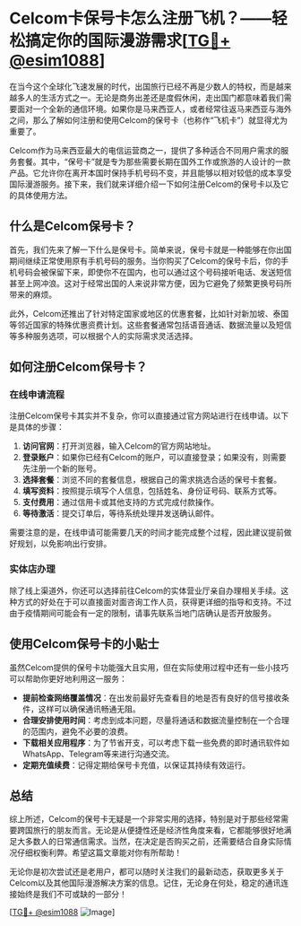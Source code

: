 # Celcom卡保号卡怎么注册飞机？——轻松搞定你的国际漫游需求[[TG💪+ @esim1088](https://t.me/s/esim1088)]

在当今这个全球化飞速发展的时代，出国旅行已经不再是少数人的特权，而是越来越多人的生活方式之一。无论是商务出差还是度假休闲，走出国门都意味着我们需要面对一个全新的通信环境。如果你是马来西亚人，或者经常往返马来西亚与海外之间，那么了解如何注册和使用Celcom的保号卡（也称作“飞机卡”）就显得尤为重要了。

Celcom作为马来西亚最大的电信运营商之一，提供了多种适合不同用户需求的服务套餐。其中，“保号卡”就是专为那些需要长期在国外工作或旅游的人设计的一款产品。它允许你在离开本国时保持手机号码不变，并且能够以相对较低的成本享受国际漫游服务。接下来，我们就来详细介绍一下如何注册Celcom的保号卡以及它的具体使用方法。

## 什么是Celcom保号卡？

首先，我们先来了解一下什么是保号卡。简单来说，保号卡就是一种能够在你出国期间继续正常使用原有手机号码的服务。当你购买了Celcom的保号卡后，你的手机号码会被保留下来，即使你不在国内，也可以通过这个号码接听电话、发送短信甚至上网冲浪。这对于经常出国的人来说非常方便，因为它避免了频繁更换号码所带来的麻烦。

此外，Celcom还推出了针对特定国家或地区的优惠套餐，比如针对新加坡、泰国等邻近国家的特殊优惠资费计划。这些套餐通常包括语音通话、数据流量以及短信等多种服务选项，可以根据个人的实际需求灵活选择。

## 如何注册Celcom保号卡？

### 在线申请流程

注册Celcom保号卡其实并不复杂，你可以直接通过官方网站进行在线申请。以下是具体的步骤：

1. **访问官网**：打开浏览器，输入Celcom的官方网站地址。
2. **登录账户**：如果你已经有Celcom的账户，可以直接登录；如果没有，则需要先注册一个新的账号。
3. **选择套餐**：浏览不同的套餐信息，根据自己的需求挑选合适的保号卡套餐。
4. **填写资料**：按照提示填写个人信息，包括姓名、身份证号码、联系方式等。
5. **支付费用**：通过信用卡或其他支持的方式完成付款操作。
6. **等待激活**：提交订单后，等待系统处理并发送确认邮件。

需要注意的是，在线申请可能需要几天的时间才能完成整个过程，因此建议提前做好规划，以免影响出行安排。

### 实体店办理

除了线上渠道外，你还可以选择前往Celcom的实体营业厅亲自办理相关手续。这种方式的好处在于可以直接面对面咨询工作人员，获得更详细的指导和支持。不过由于疫情期间可能会有一定的限制，请事先联系当地门店确认是否开放服务。

## 使用Celcom保号卡的小贴士

虽然Celcom提供的保号卡功能强大且实用，但在实际使用过程中还有一些小技巧可以帮助你更好地利用这一服务：

- **提前检查网络覆盖情况**：在出发前最好先查看目的地是否有良好的信号接收条件，这样可以确保通讯畅通无阻。
- **合理安排使用时间**：考虑到成本问题，尽量将通话和数据流量控制在一个合理的范围内，避免不必要的浪费。
- **下载相关应用程序**：为了节省开支，可以考虑下载一些免费的即时通讯软件如WhatsApp、Telegram等来进行沟通交流。
- **定期充值续费**：记得定期给保号卡充值，以保证其持续有效运行。

## 总结

综上所述，Celcom的保号卡无疑是一个非常实用的选择，特别是对于那些经常需要跨国旅行的朋友而言。无论是从便捷性还是经济性角度来看，它都能够很好地满足大多数人的日常通信需求。当然，在决定是否购买之前，还需要结合自身实际情况仔细权衡利弊。希望这篇文章能对你有所帮助！

无论你是初次尝试还是老用户，都可以随时关注我们的最新动态，获取更多关于Celcom以及其他国际漫游解决方案的信息。记住，无论身在何处，稳定的通讯连接始终是我们不可或缺的一部分！

[[TG💪+ @esim1088](https://t.me/s/esim1088) ![Image](https://i.postimg.cc/4NQfJmqS/Snipaste-2025-05-13-00-14-12.png)]
